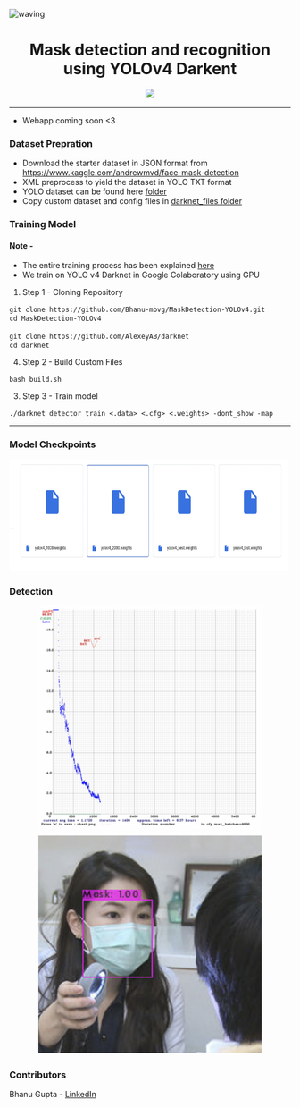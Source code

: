 ![waving](https://capsule-render.vercel.app/api?type=waving&height=200&fontAlign=80&fontAlignY=40&color=gradient&text=Mask%20Detection&fontSize=45)

<div align="center">
  <h1>Mask detection and recognition using YOLOv4 Darkent</h1>
</div>
<p align="center">  
  <img src="https://media.giphy.com/media/SP5G3ZrNtNVfSBNiaK/giphy.gif">
</p>

* * *
- Webapp coming soon <3
### Dataset Prepration

- Download the starter dataset in JSON format from https://www.kaggle.com/andrewmvd/face-mask-detection
- XML preprocess to yield the dataset in YOLO TXT format
- YOLO dataset can be found here [folder](https://github.com/Bhanu-mbvg/MaskDetection-YOLOv4/tree/main/darknet_files/data/images)
- Copy custom dataset and config files in [darknet_files folder](https://github.com/Bhanu-mbvg/MaskDetection-YOLOv4/tree/main/darknet_files)

### Training Model
#### Note - 
- The entire training process has been explained [here](https://github.com/Bhanu-mbvg/MaskDetection-YOLOv4/blob/main/YOLOv4_Training.ipynb)
- We train on YOLO v4 Darknet in Google Colaboratory using GPU

1. Step 1 - Cloning Repository
```
git clone https://github.com/Bhanu-mbvg/MaskDetection-YOLOv4.git
cd MaskDetection-YOLOv4

git clone https://github.com/AlexeyAB/darknet
cd darknet
```
4. Step 2 - Build Custom Files 
```
bash build.sh
```
3. Step 3 - Train model
```
./darknet detector train <.data> <.cfg> <.weights> -dont_show -map
```

* * *
### Model Checkpoints
<p align="left">  
  <img width="500px" height="200px"  src="https://github.com/Bhanu-mbvg/MaskDetection-YOLOv4/blob/main/src/weights1.png">
</p>

### Detection 
<p align="center">  
  <img width="400px" height="400px"  src="https://github.com/Bhanu-mbvg/MaskDetection-YOLOv4/blob/main/src/stats1.png">
  <img width="400px" height="400px" src="https://github.com/Bhanu-mbvg/MaskDetection-YOLOv4/blob/main/src/predic1.png">
</p>

### Contributors 
Bhanu Gupta - [LinkedIn](https://www.linkedin.com/in/bvg/)

